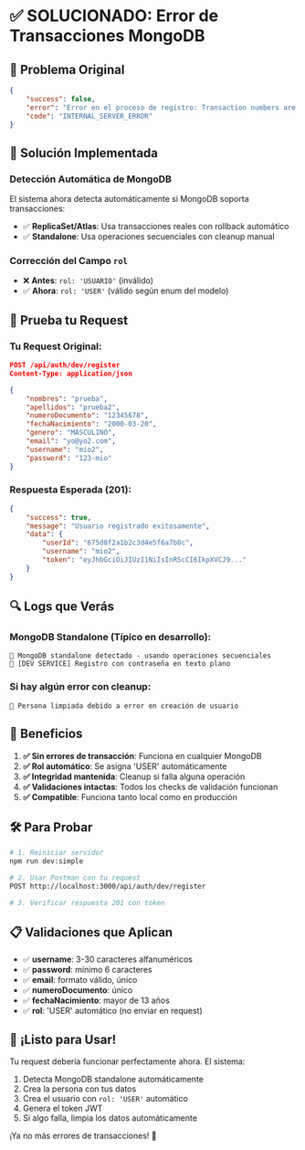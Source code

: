 # ✅ SOLUCIONADO: Error de Transacciones MongoDB

## 🎯 Problema Original
```json
{
    "success": false,
    "error": "Error en el proceso de registro: Transaction numbers are only allowed on a replica set member or mongos",
    "code": "INTERNAL_SERVER_ERROR"
}
```

## 🔧 Solución Implementada

### **Detección Automática de MongoDB**
El sistema ahora detecta automáticamente si MongoDB soporta transacciones:

- ✅ **ReplicaSet/Atlas**: Usa transacciones reales con rollback automático
- ✅ **Standalone**: Usa operaciones secuenciales con cleanup manual

### **Corrección del Campo `rol`**
- ❌ **Antes**: `rol: 'USUARIO'` (inválido)
- ✅ **Ahora**: `rol: 'USER'` (válido según enum del modelo)

## 🚀 Prueba tu Request

### Tu Request Original:
```json
POST /api/auth/dev/register
Content-Type: application/json

{
    "nombres": "prueba",
    "apellidos": "prueba2",
    "numeroDocumento": "12345678", 
    "fechaNacimiento": "2000-03-20",
    "genero": "MASCULINO",
    "email": "yo@yo2.com",
    "username": "mio2",
    "password": "123-mio"
}
```

### Respuesta Esperada (201):
```json
{
    "success": true,
    "message": "Usuario registrado exitosamente",
    "data": {
        "userId": "675d8f2a1b2c3d4e5f6a7b8c",
        "username": "mio2",
        "token": "eyJhbGciOiJIUzI1NiIsInR5cCI6IkpXVCJ9..."
    }
}
```

## 🔍 Logs que Verás

### MongoDB Standalone (Típico en desarrollo):
```
🔄 MongoDB standalone detectado - usando operaciones secuenciales
🚧 [DEV SERVICE] Registro con contraseña en texto plano
```

### Si hay algún error con cleanup:
```
🧹 Persona limpiada debido a error en creación de usuario
```

## 🎯 Beneficios

1. **✅ Sin errores de transacción**: Funciona en cualquier MongoDB
2. **✅ Rol automático**: Se asigna 'USER' automáticamente
3. **✅ Integridad mantenida**: Cleanup si falla alguna operación
4. **✅ Validaciones intactas**: Todos los checks de validación funcionan
5. **✅ Compatible**: Funciona tanto local como en producción

## 🛠️ Para Probar

```bash
# 1. Reiniciar servidor
npm run dev:simple

# 2. Usar Postman con tu request
POST http://localhost:3000/api/auth/dev/register

# 3. Verificar respuesta 201 con token
```

## 📋 Validaciones que Aplican

- ✅ **username**: 3-30 caracteres alfanuméricos
- ✅ **password**: mínimo 6 caracteres  
- ✅ **email**: formato válido, único
- ✅ **numeroDocumento**: único
- ✅ **fechaNacimiento**: mayor de 13 años
- ✅ **rol**: 'USER' automático (no enviar en request)

## 🎉 ¡Listo para Usar!

Tu request debería funcionar perfectamente ahora. El sistema:

1. Detecta MongoDB standalone automáticamente
2. Crea la persona con tus datos
3. Crea el usuario con `rol: 'USER'` automático  
4. Genera el token JWT
5. Si algo falla, limpia los datos automáticamente

¡Ya no más errores de transacciones! 🚀
